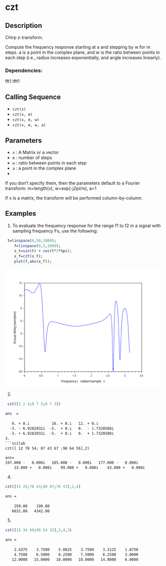 # czt
## Description
Chirp z-transform.

Compute the frequency response starting at a and stepping by w for m steps. a is a point in the complex plane, and w is the ratio between points in each step (i.e., radius increases exponentially, and angle increases linearly).

### Dependencies: 
fft1 ifft1
## Calling Sequence

- `czt(x)`
- `czt(x, m)`
- `czt(x, m, w)`
- `czt(x, m, w, a)`
## Parameters
- `x` : A Matrix or a vector
- `m` : number of steps
- `w` : ratio between points in each step
- `a` : a point in the complex plane
- 
If you don’t specify them, then the parameters default to a Fourier transform: m=length(x), w=exp(-j*2*pi/m), a=1

If x is a matrix, the transform will be performed column-by-column.
## Examples
1. To evaluate the frequency response for the range f1 to f2 in a signal with sampling frequency Fs, use the following:
```scilab
 t=linspace(0,50,1000); 
    f=linspace(0,3,1000);    
    x_t=sin(t) + cos(t*2*%pi);  
    x_f=czt(x_t);   
    plot(f,abs(x_f)); 

```
<img src="testcase.svg" alt="testcase" />

2.
```scilab
 czt([1 2 4;8 7 5;0 7 3])
```
```output
ans  =

   9. + 0.i          16. + 0.i   12. + 0.i       
  -3. - 6.9282032i  -5.  + 0.i   0.  - 1.7320508i
  -3. + 6.9282032i  -5.  + 0.i   0.  + 1.7320508i
3.
```scilab
czt([ 12 78 54; 87 43 67 ;98 64 56],2)
```
```output
ans=
197.000 -   0.000i   185.000 -   0.000i   177.000 -   0.000i
    23.000 +   0.000i    99.000 +   0.000i    43.000 +   0.000i

```
4.
```scilab
czt([15 26;78 43;90 87;76 43],2,4)
```
```output
ans =

    259.00    199.00
   6631.00   4342.00
```
5.
```scilab
czt([15 34 89;98 54 32],2,4,3)
```
```output
ans =

    2.4375    3.7500    5.0625    3.7500    3.3125    1.8750
    4.7500    6.5000    8.2500    7.5000    6.2500    3.0000
   12.0000   15.0000   18.0000   18.0000   14.0000    6.0000


```
